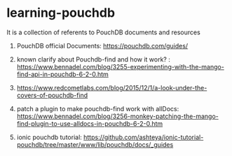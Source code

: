 # learning-pouchdb
It is a collection of referents to PouchDB documents and resources

1. PouchDB official Documents: https://pouchdb.com/guides/

1. known clarify about Pouchdb-find and how it work? : https://www.bennadel.com/blog/3255-experimenting-with-the-mango-find-api-in-pouchdb-6-2-0.htm  

1. https://www.redcometlabs.com/blog/2015/12/1/a-look-under-the-covers-of-pouchdb-find

1. patch a plugin to make pouchdb-find work with allDocs: https://www.bennadel.com/blog/3256-monkey-patching-the-mango-find-plugin-to-use-alldocs-in-pouchdb-6-2-0.htm

1. ionic pouchdb tutorial: https://github.com/ashteya/ionic-tutorial-pouchdb/tree/master/www/lib/pouchdb/docs/_guides
